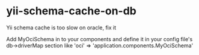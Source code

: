 # yii-schema-cache-on-db
Yii schema cache is too slow on oracle, fix it 

Add MyOciSchema in to your components and define it in your config file's db->driverMap section like 'oci' => 'application.components.MyOciSchema'
